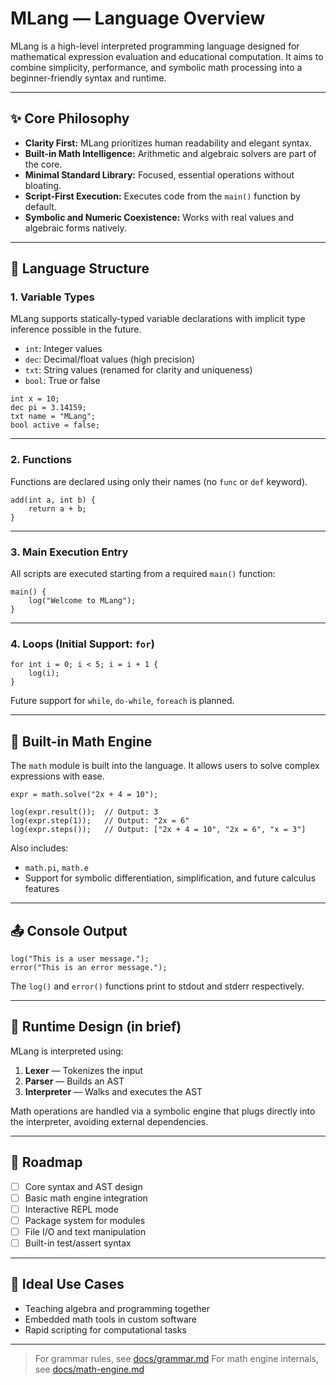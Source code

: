 # MLang — Language Overview

MLang is a high-level interpreted programming language designed for mathematical expression evaluation and educational computation. It aims to combine simplicity, performance, and symbolic math processing into a beginner-friendly syntax and runtime.

---

## ✨ Core Philosophy

- **Clarity First:** MLang prioritizes human readability and elegant syntax.
- **Built-in Math Intelligence:** Arithmetic and algebraic solvers are part of the core.
- **Minimal Standard Library:** Focused, essential operations without bloating.
- **Script-First Execution:** Executes code from the `main()` function by default.
- **Symbolic and Numeric Coexistence:** Works with real values and algebraic forms natively.

---

## 🧩 Language Structure

### 1. **Variable Types**

MLang supports statically-typed variable declarations with implicit type inference possible in the future.

- `int`: Integer values
- `dec`: Decimal/float values (high precision)
- `txt`: String values (renamed for clarity and uniqueness)
- `bool`: True or false

```mlang
int x = 10;
dec pi = 3.14159;
txt name = "MLang";
bool active = false;
````

---

### 2. **Functions**

Functions are declared using only their names (no `func` or `def` keyword).

```mlang
add(int a, int b) {
    return a + b;
}
```

---

### 3. **Main Execution Entry**

All scripts are executed starting from a required `main()` function:

```mlang
main() {
    log("Welcome to MLang");
}
```

---

### 4. **Loops (Initial Support: `for`)**

```mlang
for int i = 0; i < 5; i = i + 1 {
    log(i);
}
```

Future support for `while`, `do-while`, `foreach` is planned.

---

## 🧠 Built-in Math Engine

The `math` module is built into the language. It allows users to solve complex expressions with ease.

```mlang
expr = math.solve("2x + 4 = 10");

log(expr.result());  // Output: 3
log(expr.step(1));   // Output: "2x = 6"
log(expr.steps());   // Output: ["2x + 4 = 10", "2x = 6", "x = 3"]
```

Also includes:

* `math.pi`, `math.e`
* Support for symbolic differentiation, simplification, and future calculus features

---

## 📤 Console Output

```mlang
log("This is a user message.");
error("This is an error message.");
```

The `log()` and `error()` functions print to stdout and stderr respectively.

---

## 🧱 Runtime Design (in brief)

MLang is interpreted using:

1. **Lexer** — Tokenizes the input
2. **Parser** — Builds an AST
3. **Interpreter** — Walks and executes the AST

Math operations are handled via a symbolic engine that plugs directly into the interpreter, avoiding external dependencies.

---

## 🚧 Roadmap

* [ ] Core syntax and AST design
* [ ] Basic math engine integration
* [ ] Interactive REPL mode
* [ ] Package system for modules
* [ ] File I/O and text manipulation
* [ ] Built-in test/assert syntax

---

## 🤝 Ideal Use Cases

* Teaching algebra and programming together
* Embedded math tools in custom software
* Rapid scripting for computational tasks

---

> For grammar rules, see [docs/grammar.md](grammar.md)
> For math engine internals, see [docs/math-engine.md](math-engine.md)